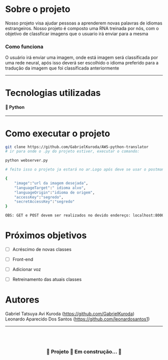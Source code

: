 # Sobre o projeto
Nosso projeto visa ajudar pessoas a aprenderem novas palavras de idiomas estrangeiros. Nosso projeto é composto uma RNA treinada por nós, com o objetivo de               classficar imagens que o usuario irá enviar para a mesma
### Como funciona      
 O usuário irá enviar uma imagem, onde está imagem será classificada por uma rede neural, após isso deverá ser escolhido o idioma preferido para a tradução da imagem que foi classificada anteriormente
<hr>  
      
# Tecnologias utilizadas 
#### :snake: Python
<hr>  

# Como executar o projeto
```bash
git clone https://github.com/GabrielKuroda/AWS-python-translator
# ir para onde o .py do projeto estiver, executar o comando:

python webserver.py

# feito isso o projeto ja estará no ar.Logo após deve se usar o postman ou o insomnia, e utilizar o seguinte JSON para executar o POST:

{
    "image":"url da imagem desejada",
    "languageTarget":" idioma alvo",
    "languageOrigin":"idioma de origem",
    "accessKey":"segredo",
    "secretAccessKey":"segredo"
}

OBS: GET e POST devem ser realizados no devido endereço: localhost:8000
```

# Próximos objetivos

- [ ] Acréscimo de novas classes
- [ ] Front-end
- [ ] Adicionar voz
- [ ] Retreinamento das atuais classes


# Autores
Gabriel Tatsuya Avi Kuroda (https://github.com/GabrielKuroda) <br>
Leonardo Aparecido Dos Santos (https://github.com/leonardosantos1)
<hr>  
	 
<br>
<br>
<h3 align="center"> 
	🚧  Projeto 🚀 Em construção...  🚧
</h3>
